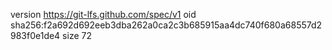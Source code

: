 version https://git-lfs.github.com/spec/v1
oid sha256:f2a692d692eeb3dba262a0ca2c3b685915aa4dc740f680a68557d2983f0e1de4
size 72
